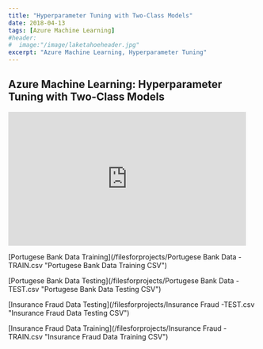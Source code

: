 ```yaml
---
title: "Hyperparameter Tuning with Two-Class Models"
date: 2018-04-13
tags: [Azure Machine Learning]
#header:
#  image:"/image/laketahoeheader.jpg"
excerpt: "Azure Machine Learning, Hyperparameter Tuning"
---
```

## Azure Machine Learning: Hyperparameter Tuning with Two-Class Models

<iframe width="480" height="270" src="https://voicethread.com/app/player/?threadId=10699436" frameborder="0" allowusermedia allowfullscreen allow="camera https://voicethread.com; microphone https://voicethread.com; fullscreen https://voicethread.com;"></iframe>

[Portugese Bank Data Training](/filesforprojects/Portugese Bank Data - TRAIN.csv "Portugese Bank Data Training CSV")

[Portugese Bank Data Testing](/filesforprojects/Portugese Bank Data - TEST.csv "Portugese Bank Data Testing CSV")

[Insurance Fraud Data Testing](/filesforprojects/Insurance Fraud -TEST.csv "Insurance Fraud Data Testing CSV")

[Insurance Fraud Data Training](/filesforprojects/Insurance Fraud - TRAIN.csv "Insurance Fraud Data Training CSV")
